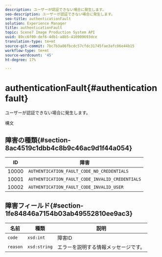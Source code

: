 ```yaml
---
description: ユーザーが認証できない場合に発生します。
seo-description: ユーザーが認証できない場合に発生します。
seo-title: authenticationFault
solution: Experience Manager
title: authenticationFault
topic: Scene7 Image Production System API
uuid: 89cc6f09-def6-4db1-a8b5-410909693dce
translation-type: tm+mt
source-git-commit: 7bc7b3a86fbcdc57cfdc31745fae3afc06e44b15
workflow-type: tm+mt
source-wordcount: '45'
ht-degree: 17%

---
```



# authenticationFault{#authenticationfault}

ユーザーが認証できない場合に発生します。

構文

## 障害の種類{#section-8ac4519c1dbb4c8b9c46ac9d1f44a054}

| ID | 障害 |
|---|---|
| 10000 | `AUTHENTICATION_FAULT_CODE_NO_CREDENTIALS` |
| 10001 | `AUTHENTICATION_FAULT_CODE_INVALID_CREDENTIALS` |
| 10002 | `AUTHENTICATION_FAULT_CODE_INVALID_USER` |

## 障害フィールド{#section-1fe84846a7154b03ab49552810ee9ac3}

| 名前 | 種類 | 説明 |
|---|---|---|
| `code` | `xsd:int` | 障害ID |
| `reason` | `xsd:string` | エラーを説明する情報メッセージです。 |


